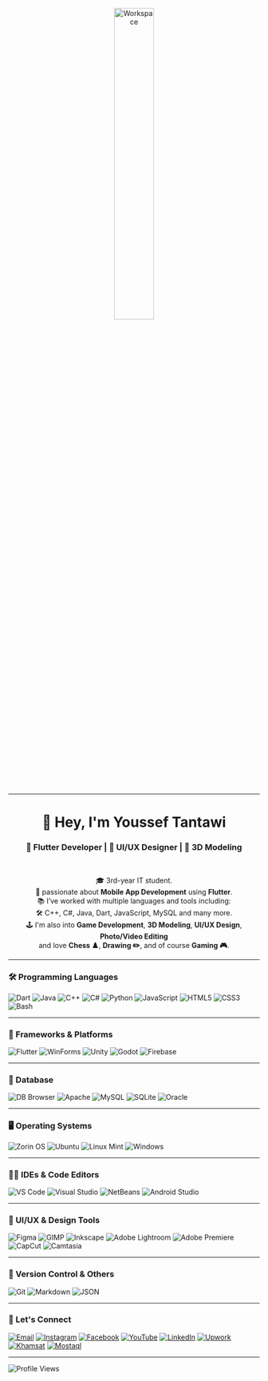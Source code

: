 <div align="center" width="50">
  
<img src="https://github.com/SP-XD/SP-XD/blob/main/images/dev-working_rounded.gif?raw=true" alt="Workspace"  width="40%"/><br> 

---

<h1>👋 Hey, I'm Youssef Tantawi</h1>
<h3>🚀 Flutter Developer | 🎨 UI/UX Designer | 🧱 3D Modeling </h3>

<br>

🎓 3rd-year IT student.  
📱 passionate about **Mobile App Development** using **Flutter**.  
📚 I’ve worked with multiple languages and tools including:  
🛠️ C++, C#, Java, Dart, JavaScript, MySQL and many more.  
🕹️ I'm also into **Game Development**, **3D Modeling**, **UI/UX Design**, **Photo/Video Editing**  
and love **Chess ♟️**, **Drawing ✏️**, and of course **Gaming 🎮**.

</div>

---

### 🛠️ Programming Languages

![Dart](https://img.shields.io/badge/Dart-0175C2?style=flat&logo=dart&logoColor=white)
![Java](https://img.shields.io/badge/Java-ED8B00?style=flat&logo=java&logoColor=white)
![C++](https://img.shields.io/badge/C++-00599C?style=flat&logo=c%2B%2B&logoColor=white)
![C#](https://img.shields.io/badge/C%23-239120?style=flat&logo=c-sharp&logoColor=white)
![Python](https://img.shields.io/badge/Python-3776AB?style=flat&logo=python&logoColor=white)
![JavaScript](https://img.shields.io/badge/JavaScript-F7DF1E?style=flat&logo=javascript&logoColor=black)
![HTML5](https://img.shields.io/badge/HTML5-E34F26?style=flat&logo=html5&logoColor=white)
![CSS3](https://img.shields.io/badge/CSS3-1572B6?style=flat&logo=css3&logoColor=white)
![Bash](https://img.shields.io/badge/Bash-4EAA25?style=flat&logo=gnu-bash&logoColor=white)

---

### 🧰 Frameworks & Platforms

![Flutter](https://img.shields.io/badge/Flutter-02569B?style=flat&logo=flutter&logoColor=white)
![WinForms](https://img.shields.io/badge/WinForms-512BD4?style=flat&logo=windows&logoColor=white)
![Unity](https://img.shields.io/badge/Unity-000000?style=flat&logo=unity&logoColor=white)
![Godot](https://img.shields.io/badge/Godot-478CBF?style=flat&logo=godot-engine&logoColor=white)
![Firebase](https://img.shields.io/badge/Firebase-FFCA28?style=flat&logo=firebase&logoColor=black)

---

### 💾 Database

![DB Browser](https://img.shields.io/badge/DB_Browser-003B57?style=flat&logo=sqlite&logoColor=white)
![Apache](https://img.shields.io/badge/Apache-db6723?style=flat&logo=apache&logoColor=white)
![MySQL](https://img.shields.io/badge/MySQL-4479A1?style=flat&logo=mysql&logoColor=white)
![SQLite](https://img.shields.io/badge/SQLite-003B57?style=flat&logo=sqlite&logoColor=white)
![Oracle](https://img.shields.io/badge/Oracle-F80000?style=flat&logo=oracle&logoColor=white)

---

### 🖥️ Operating Systems

![Zorin OS](https://img.shields.io/badge/Zorin-0CC1F3?style=flat&logo=zorin&logoColor=white)
![Ubuntu](https://img.shields.io/badge/Ubuntu-E95420?style=flat&logo=ubuntu&logoColor=white)
![Linux Mint](https://img.shields.io/badge/Linux_Mint-87CF3E?style=flat&logo=linux-mint&logoColor=white)
![Windows](https://img.shields.io/badge/Windows-0078D6?style=flat&logo=windows&logoColor=white)

---

### 🧑‍💻 IDEs & Code Editors

![VS Code](https://img.shields.io/badge/VS_Code-007ACC?style=flat&logo=visual-studio-code&logoColor=white)
![Visual Studio](https://img.shields.io/badge/Visual_Studio-5C2D91?style=flat&logo=visual-studio&logoColor=white)
![NetBeans](https://img.shields.io/badge/NetBeans-1B6AC6?style=flat&logo=apache-netbeans-ide&logoColor=white)
![Android Studio](https://img.shields.io/badge/Android_Studio-3DDC84?style=flat&logo=android-studio&logoColor=white)

---

### 🎨 UI/UX & Design Tools

![Figma](https://img.shields.io/badge/Figma-9531f3?style=flat&logo=figma&logoColor=white)
![GIMP](https://img.shields.io/badge/GIMP-5C5543?style=flat&logo=gimp&logoColor=white)
![Inkscape](https://img.shields.io/badge/Inkscape-000000?style=flat&logo=inkscape&logoColor=white)
![Adobe Lightroom](https://img.shields.io/badge/Lightroom-31A8FF?style=flat&logo=adobe-lightroom&logoColor=white)
![Adobe Premiere](https://img.shields.io/badge/Premiere_Pro-9999FF?style=flat&logo=adobe-premiere-pro&logoColor=white)
![CapCut](https://img.shields.io/badge/CapCut-000000?style=flat&logo=capcut&logoColor=white)
![Camtasia](https://img.shields.io/badge/Camtasia-06B025?style=flat)

---

### 🔗 Version Control & Others

![Git](https://img.shields.io/badge/Git-F05032?style=flat&logo=git&logoColor=white)
![Markdown](https://img.shields.io/badge/Markdown-000000?style=flat&logo=markdown&logoColor=white)
![JSON](https://img.shields.io/badge/JSON-5E5C5C?style=flat&logo=json&logoColor=white)

---

### 💬 Let's Connect

[![Email](https://img.shields.io/badge/Email-D14836?style=flat&logo=gmail&logoColor=white)](mailto:yousseftantawi16@gmail.com)
[![Instagram](https://img.shields.io/badge/Instagram-E4405F?style=flat&logo=instagram&logoColor=white)](https://www.instagram.com/youssef_tantawi16?igsh=MXcwZDZrMDhtN3dicQ==)
[![Facebook](https://img.shields.io/badge/Facebook-1877F2?style=flat&logo=facebook&logoColor=white)](https://www.facebook.com/yoyoelgamed20616?mibextid=ZbWKwL)
[![YouTube](https://img.shields.io/badge/YouTube-FF0000?style=flat&logo=youtube&logoColor=white)](https://www.youtube.com/@Youssef_Tantawi)
[![LinkedIn](https://img.shields.io/badge/LinkedIn-0A66C2?style=flat&logo=linkedin&logoColor=white)](www.linkedin.com/in/youssef-tantawi)
[![Upwork](https://img.shields.io/badge/Upwork-6fda44?style=flat&logo=upwork&logoColor=white)](https://www.upwork.com/freelancers/~01d2bd67c3982364aa)
[![Khamsat](https://img.shields.io/badge/Khamsat-FFCC00?style=flat&logo=buy-me-a-coffee&logoColor=black)](https://khamsat.com/user/youssef_tantawi)
[![Mostaql](https://img.shields.io/badge/Mostaqel-009EF7?style=flat&logo=freelancer&logoColor=white)](https://mostaql.com/u/yourusername)

---

![Profile Views](https://komarev.com/ghpvc/?username=YoussefTantawi&style=flat&color=orange&label=PROFILE+VIEWS)
